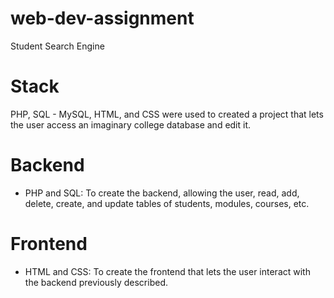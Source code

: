 # web-dev-assignment
Student Search Engine

# Stack
PHP, SQL - MySQL, HTML, and CSS were used to created a project that lets the user access an imaginary college database and edit it.

# Backend
- PHP and SQL:  To create the backend, allowing the user,  read, add, delete, create, and update tables of students, modules, courses, etc.

# Frontend
- HTML and CSS: To create the frontend that lets the user interact with the backend previously described.
